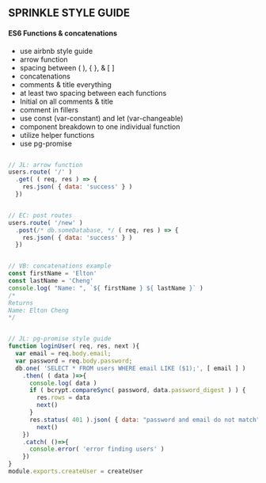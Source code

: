 ## SPRINKLE STYLE GUIDE

#### ES6 Functions & concatenations
  * use airbnb style guide
  * arrow function
  * spacing between ( ), { }, & [ ]
  * concatenations
  * comments & title everything
  * at least two spacing between each functions
  * Initial on all comments & title
  * comment in fillers
  * use const (var-constant) and let (var-changeable)
  * component breakdown to one individual function
  * utilize helper functions
  * use pg-promise

```javascript

// JL: arrow function
users.route( '/' )
  .get( ( req, res ) => {
    res.json( { data: 'success' } )
  })


// EC: post routes
users.route( '/new' )
  .post(/* db.someDatabase, */ ( req, res ) => {
    res.json( { data: 'success' } )
  })


// VB: concatenations example
const firstName = 'Elton'
const lastName = 'Cheng'
console.log( "Name: ", `${ firstName } ${ lastName }` )
/*
Returns
Name: Elton Cheng
*/


// JL: pg-promise style guide
function loginUser( req, res, next ){
  var email = req.body.email;
  var password = req.body.password;
  db.one( 'SELECT * FROM users WHERE email LIKE ($1);', [ email ] )
    .then( ( data )=>{
      console.log( data )
      if ( bcrypt.compareSync( password, data.password_digest ) ) {
        res.rows = data
        next()
      }
      res.status( 401 ).json( { data: "password and email do not match" } )
        next()
    })
    .catch( ()=>{
      console.error( 'error finding users' )
    })
}
module.exports.createUser = createUser


```

